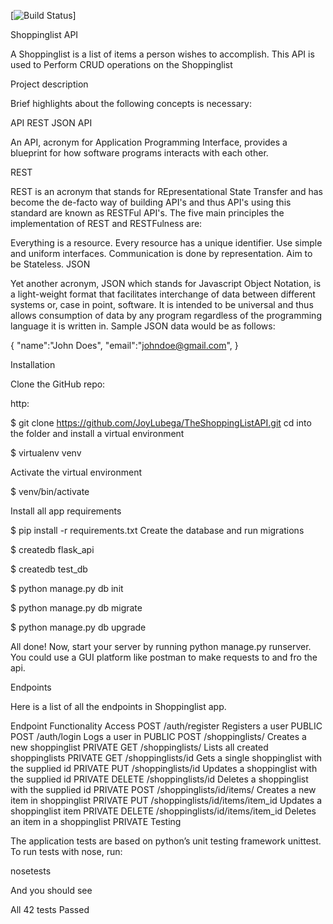
[![Build Status](https://travis-ci.org/JoyLubega/TheShoppingListAPI.svg?branch=master)]



Shoppinglist API

A Shoppinglist is a list of items a person wishes to accomplish. This API is used to Perform CRUD operations on the Shoppinglist


Project description

Brief highlights about the following concepts is necessary:

API
REST
JSON
API

An API, acronym for Application Programming Interface, provides a blueprint for how software programs interacts with each other.

REST

REST is an acronym that stands for REpresentational State Transfer and has become the de-facto way of building API's and thus API's using this standard are known as RESTFul API's. The five main principles the implementation of REST and RESTFulness are:

Everything is a resource.
Every resource has a unique identifier.
Use simple and uniform interfaces.
Communication is done by representation.
Aim to be Stateless.
JSON

Yet another acronym, JSON which stands for Javascript Object Notation, is a light-weight format that facilitates interchange of data between different systems or, case in point, software. It is intended to be universal and thus allows consumption of data by any program regardless of the programming language it is written in. Sample JSON data would be as follows:

{
    "name":"John Does",
    "email":"johndoe@gmail.com",
}

Installation

Clone the GitHub repo:

http:

$ git clone https://github.com/JoyLubega/TheShoppingListAPI.git
cd into the folder and install a virtual environment

$ virtualenv venv

Activate the virtual environment

$ venv/bin/activate

Install all app requirements

$ pip install -r requirements.txt Create the database and run migrations

$ createdb flask_api

$ createdb test_db

$ python manage.py db init

$ python manage.py db migrate

$ python manage.py db upgrade

All done! Now, start your server by running python manage.py runserver. You could use a GUI platform like postman to make requests to and fro the api.

Endpoints

Here is a list of all the endpoints in Shoppinglist app.

Endpoint	Functionality	Access
POST /auth/register	Registers a user	PUBLIC
POST /auth/login	Logs a user in	PUBLIC
POST /shoppinglists/	Creates a new shoppinglist 	PRIVATE
GET /shoppinglists/	Lists all created shoppinglists	PRIVATE
GET /shoppinglists/id	Gets a single shoppinglist with the supplied id	PRIVATE
PUT /shoppinglists/id	Updates a shoppinglist with the supplied id	PRIVATE
DELETE /shoppinglists/id	Deletes a shoppinglist with the supplied id	PRIVATE
POST /shoppinglists/id/items/	Creates a new item in shoppinglist	PRIVATE
PUT /shoppinglists/id/items/item_id	Updates a shoppinglist item	PRIVATE
DELETE /shoppinglists/id/items/item_id	Deletes an item in a shoppinglist	PRIVATE
Testing

The application tests are based on python’s unit testing framework unittest. To run tests with nose, run:

nosetests

And you should see

All 42 tests Passed